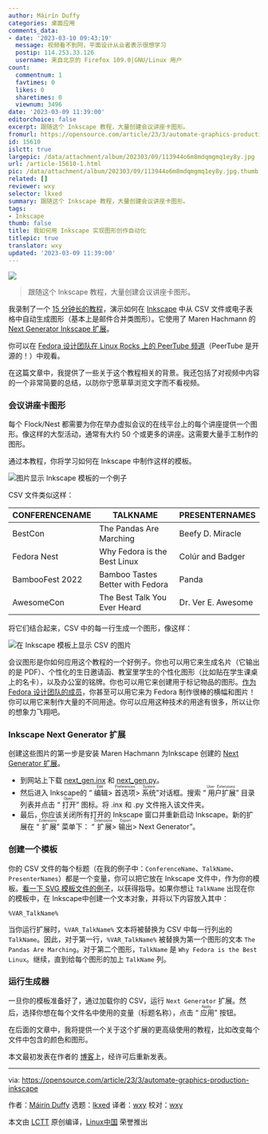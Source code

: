 ```yaml
---
author: Máirín Duffy
categories: 桌面应用
comments_data:
- date: '2023-03-10 09:43:19'
  message: 视频看不到阿，平面设计从业者表示很想学习
  postip: 114.253.33.126
  username: 来自北京的 Firefox 109.0|GNU/Linux 用户
count:
  commentnum: 1
  favtimes: 0
  likes: 0
  sharetimes: 0
  viewnum: 3496
date: '2023-03-09 11:39:00'
editorchoice: false
excerpt: 跟随这个 Inkscape 教程，大量创建会议讲座卡图形。
fromurl: https://opensource.com/article/23/3/automate-graphics-production-inkscape
id: 15610
islctt: true
largepic: /data/attachment/album/202303/09/113944o6m8mdqmgmq1ey8y.jpg
url: /article-15610-1.html
pic: /data/attachment/album/202303/09/113944o6m8mdqmgmq1ey8y.jpg.thumb.jpg
related: []
reviewer: wxy
selector: lkxed
summary: 跟随这个 Inkscape 教程，大量创建会议讲座卡图形。
tags:
- Inkscape
thumb: false
title: 我如何用 Inkscape 实现图形创作自动化
titlepic: true
translator: wxy
updated: '2023-03-09 11:39:00'
---
```


![](/data/attachment/album/202303/09/113944o6m8mdqmgmq1ey8y.jpg)



> 
> 跟随这个 Inkscape 教程，大量创建会议讲座卡图形。
> 
> 
> 


我录制了一个 [15 分钟长的教程](https://peertube.linuxrocks.online/w/sf8Vqgg3aRkPKpb7KMsHgH)，演示如何在 [Inkscape](http://inkscape.org) 中从 CSV 文件或电子表格中自动生成图形（基本上是邮件合并类图形）。它使用了 Maren Hachmann 的 [Next Generator Inkscape 扩展](https://gitlab.com/Moini/nextgenerator)。


你可以在 [Fedora 设计团队在 Linux Rocks 上的 PeerTube 频道](https://peertube.linuxrocks.online/c/fedora_design/videos)（PeerTube 是开源的！）中观看。


在这篇文章中，我提供了一些关于这个教程相关的背景。我还包括了对视频中内容的一个非常简要的总结，以防你宁愿草草浏览文字而不看视频。


### 会议讲座卡图形


每个 Flock/Nest 都需要为你在举办虚拟会议的在线平台上的每个讲座提供一个图形。像这样的大型活动，通常有大约 50 个或更多的讲座。这需要大量手工制作的图形。


通过本教程，你将学习如何在 Inkscape 中制作这样的模板。


![图片显示 Inkscape 模板的一个例子](/data/attachment/album/202303/09/113958smiv4nhrr4i7xcsi.png)


CSV 文件类似这样：




| CONFERENCENAME | TALKNAME | PRESENTERNAMES |
| --- | --- | --- |
| BestCon | The Pandas Are Marching | Beefy D. Miracle |
| Fedora Nest | Why Fedora is the Best Linux | Colúr and Badger |
| BambooFest 2022 | Bamboo Tastes Better with Fedora | Panda |
| AwesomeCon | The Best Talk You Ever Heard | Dr. Ver E. Awesome |


将它们结合起来，CSV 中的每一行生成一个图形，像这样：


![在 Inkscape 模板上显示 CSV 的图片](/data/attachment/album/202303/09/113959g7eztqxqk4mr5mmd.png)


会议图形是你如何应用这个教程的一个好例子。你也可以用它来生成名片（它输出的是 PDF）、个性化的生日邀请函、教室里学生的个性化图形（比如贴在学生课桌上的名卡），以及办公室的铭牌。你也可以用它来创建用于标记物品的图形。[作为 Fedora 设计团队的成员](https://matrix.to/#/#design:fedoraproject.org)，你甚至可以用它来为 Fedora 制作很棒的横幅和图片！你可以用它来制作大量的不同用途。你可以应用这种技术的用途有很多，所以让你的想象力飞翔吧。


### Inkscape Next Generator 扩展


创建这些图片的第一步是安装 Maren Hachmann 为Inkscape 创建的 [Next Generator 扩展](https://gitlab.com/Moini/nextgenerator)。


* 到网站上下载 [next\_gen.inx](https://gitlab.com/Moini/nextgenerator/-/raw/master/next_gen.inx?inline=false) 和 [next\_gen.py](https://gitlab.com/Moini/nextgenerator/-/raw/master/next_gen.py?inline=false)。
* 然后进入 Inkscape的 “<ruby> 编辑 <rt>  Edit </rt></ruby> > <ruby> 首选项 <rt>  Preferences </rt></ruby> > <ruby> 系统 <rt>  System </rt></ruby>”对话框。搜索 “<ruby> 用户扩展 <rt>  User Extensions </rt></ruby>” 目录列表并点击 “<ruby> 打开 <rt>  Open </rt></ruby>” 图标。将 .inx 和 .py 文件拖入该文件夹。
* 最后，你应该关闭所有打开的 Inkscape 窗口并重新启动 Inkscape。新的扩展在 “<ruby> 扩展 <rt>  Extensions </rt></ruby>” 菜单下： “<ruby> 扩展 <rt>  Extensions </rt></ruby> > <ruby> 输出 <rt>  Export </rt></ruby> > Next Generator”。


### 创建一个模板


你的 CSV 文件的每个标题（在我的例子中：`ConferenceName`、`TalkName`、`PresenterNames`）都是一个变量，你可以把它放在 Inkscape 文件中，作为你的模板。[看一下 SVG 模板文件的例子](https://gitlab.com/fedora/design/team/tutorials/inkscape-automation/-/blob/main/template-simple.svg)，以获得指导。如果你想让 `TalkName` 出现在你的模板中，在 Inkscape中创建一个文本对象，并将以下内容放入其中：



```
%VAR_TalkName%

```

当你运行扩展时，`%VAR_TalkName%` 文本将被替换为 CSV 中每一行列出的 `TalkName`。因此，对于第一行，`%VAR_TalkName%` 被替换为第一个图形的文本 `The Pandas Are Marching`。对于第二个图形，`TalkName` 是 `Why Fedora is the Best Linux`。继续，直到给每个图形的加上 `TalkName` 列。


### 运行生成器


一旦你的模板准备好了，通过加载你的 CSV，运行 `Next Generator` 扩展。然后，选择你想在每个文件名中使用的变量（标题名称），点击 “<ruby> 应用 <rt>  Apply </rt></ruby>” 按钮。


在后面的文章中，我将提供一个关于这个扩展的更高级使用的教程，比如改变每个文件中包含的颜色和图形。


本文最初发表在作者的 [博客](https://blog.linuxgrrl.com/2022/07/19/how-to-automate-graphics-production-with-inkscape/)上，经许可后重新发表。




---


via: <https://opensource.com/article/23/3/automate-graphics-production-inkscape>


作者：[Máirín Duffy](https://opensource.com/users/mairin) 选题：[lkxed](https://github.com/lkxed/) 译者：[wxy](https://github.com/wxy) 校对：[wxy](https://github.com/wxy)


本文由 [LCTT](https://github.com/LCTT/TranslateProject) 原创编译，[Linux中国](https://linux.cn/) 荣誉推出